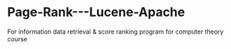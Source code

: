 # Page-Rank---Lucene-Apache
For information data retrieval &amp; score ranking program for computer theory course
